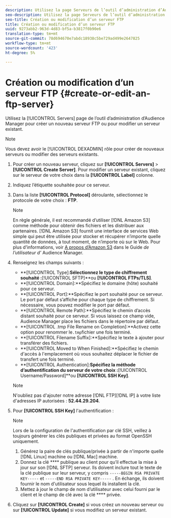 ```yaml
---
description: Utilisez la page Serveurs de l’outil d’administration d’Audience Manager pour créer un serveur FTP ou pour modifier un serveur existant.
seo-description: Utilisez la page Serveurs de l’outil d’administration d’Audience Manager pour créer un serveur FTP ou pour modifier un serveur existant.
seo-title: Création ou modification d’un serveur FTP
title: Création ou modification d’un serveur FTP
uuid: 9273abb2-963d-4d83-bf5a-b3817f0b90e6
translation-type: tm+mt
source-git-commit: 78d694670e7abdc18938c5be729ad499e2647825
workflow-type: tm+mt
source-wordcount: '423'
ht-degree: 5%

---
```



# Création ou modification d’un serveur FTP {#create-or-edit-an-ftp-server}

Utilisez la [!UICONTROL Servers] page de l’outil d’administration d’Audience Manager pour créer un nouveau serveur FTP ou pour modifier un serveur existant.

>[!NOTE]
>
>Vous devez avoir le [!UICONTROL DEXADMIN] rôle pour créer de nouveaux serveurs ou modifier des serveurs existants.

1. Pour créer un nouveau serveur, cliquez sur **[!UICONTROL Servers]** > **[!UICONTROL Create Server]**. Pour modifier un serveur existant, cliquez sur le serveur de votre choix dans la **[!UICONTROL Label]** colonne.
1. Indiquez l’étiquette souhaitée pour ce serveur.
1. Dans la liste **[!UICONTROL Protocol]** déroulante, sélectionnez le protocole de votre choix : **FTP**.

   >[!NOTE]
   >
   >En règle générale, il est recommandé d’utiliser [!DNL Amazon S3] comme méthode pour obtenir des fichiers et les distribuer aux partenaires. [!DNL Amazon S3] fournit une interface de services Web simple qui peut être utilisée pour stocker et récupérer n’importe quelle quantité de données, à tout moment, de n’importe où sur le Web. Pour plus d’informations, voir [A propos d’Amazon S3](https://docs.adobe.com/content/help/en/audience-manager/user-guide/reference/amazon-s3.html) dans le Guide *de l’utilisateur d’* Audience Manager.

1. Renseignez les champs suivants :

   * **[!UICONTROL Type]:**Sélectionnez le type de chiffrement souhaité :**[!UICONTROL SFTP]**ou **[!UICONTROL FTPs/TLS]**.
   * **[!UICONTROL Domain]:**Spécifiez le domaine (hôte) souhaité pour ce serveur.
   * **[!UICONTROL Port]:**Spécifiez le port souhaité pour ce serveur. Le port par défaut s’affiche pour chaque type de chiffrement. Si nécessaire, vous pouvez modifier le port par défaut.
   * **[!UICONTROL Remote Path]:**Spécifiez le chemin d’accès distant souhaité pour ce serveur. Si vous laissez ce champ vide, Audience Manager place les fichiers dans le répertoire par défaut.
   * **[!UICONTROL .tmp File Rename on Completion]:**Activez cette option pour renommer le`.tmp`fichier une fois terminé.
   * **[!UICONTROL Filename Suffix]:**Spécifiez le texte à ajouter pour transférer des fichiers.
   * **[!UICONTROL Moved to When Finished]:**Spécifiez le chemin d&#39;accès à l&#39;emplacement où vous souhaitez déplacer le fichier de transfert une fois terminé.
   * **[!UICONTROL Authentication]:**Spécifiez la méthode d’authentification du serveur de votre choix :**[!UICONTROL Username/Password]**ou **[!UICONTROL SSH Key]**.
   >[!NOTE]
   >
   >N&#39;oubliez pas d&#39;ajouter notre adresse [!DNL FTP][!DNL IP] à votre liste d&#39;adresses IP autorisées : **52.44.29.204**.

1. Pour **[!UICONTROL SSH Key]** l&#39;authentification :
   >[!NOTE]
   >
   >Lors de la configuration de l&#39;authentification par clé SSH, veillez à toujours générer les clés publiques et privées au format OpenSSH uniquement.
   1. Générez la paire de clés publique/privée à partir de n&#39;importe quelle [!DNL Linux] machine ou [!DNL Mac] machine.
   1. Donnez la clé **** publique au client pour qu’il effectue la mise à jour sur son [!DNL SFTP] serveur. Ils doivent inclure tout le texte de la clé publique sur leur serveur, y compris `-----BEGIN RSA PRIVATE KEY-----` et `-----END RSA PRIVATE KEY-----` . En échange, ils doivent fournir le nom d&#39;utilisateur sous lequel ils installent la clé.
   1. Mettez à jour le champ de nom d’utilisateur avec celui fourni par le client et le champ de clé avec la clé **** privée.
1. Cliquez sur **[!UICONTROL Create]** si vous créez un nouveau serveur ou sur **[!UICONTROL Update]** si vous modifiez un serveur existant.
